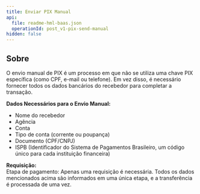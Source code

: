 ```yaml
---
title: Enviar PIX Manual
api:
  file: readme-hml-baas.json
  operationId: post_v1-pix-send-manual
hidden: false
---
```

## Sobre

O envio manual de PIX é um processo em que não se utiliza uma chave PIX específica (como CPF, e-mail ou telefone). Em vez disso, é necessário fornecer todos os dados bancários do recebedor para completar a transação.

**Dados Necessários para o Envio Manual:**

* Nome do recebedor
* Agência
* Conta
* Tipo de conta (corrente ou poupança)
* Documento (CPF/CNPJ)
* ISPB (Identificador do Sistema de Pagamentos Brasileiro, um código único para cada instituição financeira)

**Requisição:**\
Etapa de pagamento: Apenas uma requisição é necessária. Todos os dados mencionados acima são informados em uma única etapa, e a transferência é processada de uma vez.